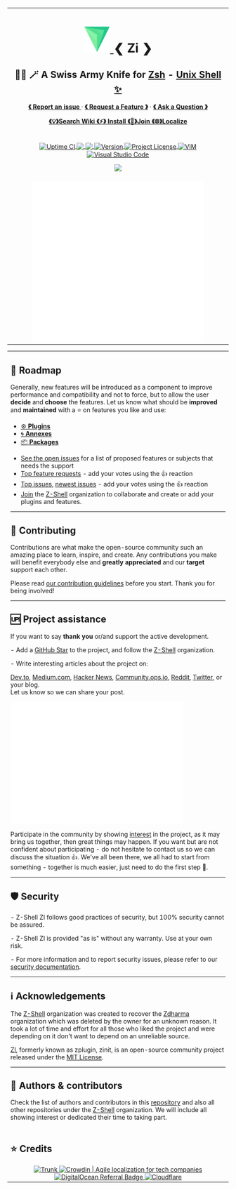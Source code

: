 <table style="width: 100%; height: auto" align="center">
  <tr>
  <td align="center">
<h1>
<a target="_self" href="https://github.com/z-shell/zi">
  <img style="width: 60px; height: 60px"
       src="https://raw.githubusercontent.com/z-shell/zi/main/docs/images/favicon.svg" alt="❮ ZI ❯ Logo" />
  </a>❮ <strong>Zi</strong> ❯
</h1>
<h2>
  🧙‍♂️ 🪄 A Swiss Army Knife for <a href="https://zsh.sourceforge.io/"><strong>Zsh</strong></a> -
  <a href="https://en.wikipedia.org/wiki/Unix_shell">Unix Shell ✨</a>
</h2>
 <p>
  <a
    href="https://github.com/z-shell/zi/issues/new?assignees=&labels=bug+%F0%9F%90%9E&template=01_bug_report.yml&title=bug%3A+"><strong>《
      Report an issue </strong></a>
  ·
  <a
    href="https://github.com/z-shell/zi/issues/new?assignees=&labels=feature-request+%F0%9F%92%A1&template=02_feature_request.yml&title=feat%3A+"><strong>《
      Request a Feature 》</strong></a>
  ·
  <a href="https://discussions.zshell.dev/"><strong>《 Ask a Question 》</strong></a>
  </p><p>
    <a href="https://wiki.zshell.dev/search/"><strong>《💡》Search Wiki </strong></a>
    <a href="https://wiki.zshell.dev/docs/getting_started/installation/"><strong>《⚡️》 Install </strong></a>
    <a
      href="https://github.com/z-shell/community/issues/new?assignees=&labels=%F0%9F%91%A5+member&template=membership.yml&title=team%3A+"><strong>《💜》Join
      </strong></a>
    <a href="https://translate.zshell.dev/"><strong>《🌐》Localize </strong></a>
     </p>
  </td>
  </tr>
  <tr>
  <td align="center">
  <p>
    <a target="_self" href="https://status.zshell.dev">
      <img align="center" src="https://github.com/z-shell/status/workflows/Uptime%20CI/badge.svg" alt="Uptime CI" />
    </a>
    <a title="Crowdin" target="_self" href="https://https://translate.zshell.dev/">
      <img align="center" src="https://badges.crowdin.net/e/f108c12713ee8526ac878d5671ad6e29/localized.svg" />
    </a>
    <a title="Gitter" target="_self"
      href="https://gitter.im/z-shell/zi?utm_source=badge&utm_medium=badge&utm_campaign=pr-badge&utm_content=badge">
      <img align="center" src="https://badges.gitter.im/z-shell/zi.svg" />
    </a>
    <a title="Releases" target="_self" href="https://github.com/z-shell/zi/releases">
      <img align="center" src="https://img.shields.io/github/tag/z-shell/zi.svg" alt="Version" />
    </a>
    <a title="License" target="_self" href="https://github.com/z-shell/zi/blob/main/LICENSE">
      <img align="center" src="https://img.shields.io/badge/License-MIT-blue.svg" alt="Project License" />
    </a>
    <a title="VIM" target="_self" href="https://github.com/z-shell/zi-vim-syntax/">
      <img align="center" src="https://img.shields.io/badge/--019733?logo=vim" alt="VIM" />
    </a>
    <a target="_self" href="https://open.vscode.dev/z-shell/zi/">
      <img align="center" src="https://img.shields.io/badge/--007ACC?logo=visual%20studio%20code&logoColor=ffffff"
        alt="Visual Studio Code" />
    </a>
    </p>
  <p>
    <a href="https://asciinema.org/a/509113" target="_blank"><img src="https://asciinema.org/a/509113.svg" /></a>
  </p>
  <tr>
    <td align="center">
      <img align="center" style="width: 80%; height: auto"
        src="https://github.com/z-shell/.github/raw/main/metrics/plugin/followup/zi_followup.svg" />
      <img align="center" style="width: 80%; height: auto"
        src="https://raw.githubusercontent.com/z-shell/.github/main/metrics/metrics.svg" />
    </td>
  </tr>
  <table>
    <tr>
      <td align="left">
        <h2>🎯 Roadmap</h2>
        <p>
          Generally, new features will be introduced as a component to improve performance and compatibility and not to force, but to allow the user <strong>decide</strong> and
          <strong>choose</strong> the features. Let us know what should be <strong>improved</strong> and <strong>maintained</strong> with a ⭐ on features you like and use:
        </p>
        <ul>
          <li>
            <a href="https://github.com/search?q=topic%3Azplugin+org%3Az-shell&amp;type=Repositories">
              ⚙️ <b>Plugins</b></a>
          </li>
          <li>
            <a href="https://github.com/search?q=topic%3Azannex+org%3Az-shell&amp;type=Repositories">
              🌀 <b>Annexes</b></a>
          </li>
          <li>
            <a href="https://github.com/search?q=topic%3Azpackage+org%3Az-shell&amp;type=Repositories">
              📦 <b>Packages</b></a>
          </li>
        </ul>
        <ul>
          <li>
            <a href="https://github.com/z-shell/zi/issues">See the open issues</a> for a list of proposed features
            or subjects that needs the support
          </li>
          <li>
            <a href="https://github.com/z-shell/zi/issues?q=label%3Aenhancement+is%3Aopen+sort%3Areactions-%2B1-desc">Top
              feature requests</a>
            - add your votes using the 👍 reaction
          </li>
          <li>
            <a
              href="https://github.com/z-shell/zi/issues?q=is%3Aissue+is%3Aopen+label%3Abug+sort%3Areactions-%2B1-desc">Top
              issues</a>, <a href="https://github.com/z-shell/zi/issues?q=is%3Aopen+is%3Aissue+label%3Abug">newest
              issues</a> -
            add your votes using the 👍 reaction
          </li>
          <li>
            <a
              href="https://github.com/z-shell/community/issues/new?assignees=&labels=%F0%9F%91%A5+member&template=membership.yml&title=team%3A+">Join</a>
            the <a href="https://github.com/z-shell">Z-Shell</a> organization to collaborate and create or add your
            plugins and features.
          </li>
        </ul>
        <hr />
        <h2 align="left">💞 Contributing</h2>
        <p>
          Contributions are what make the open-source community such an amazing place to learn, inspire, and create.
          Any contributions you make will benefit everybody else and <b>greatly appreciated</b> and our
          <b>target</b> support each other.
        </p>
        <p>
          Please read
          <a href="https://github.com/z-shell/community/blob/main/docs/project/CONTRIBUTING.md">our contribution guidelines</a>
          before you start. Thank you for being involved!
        </p>
        <hr />
        <h2 align="left">🆙 Project assistance</h2>
        <p>If you want to say <b>thank you</b> or/and support the active development.</p>
        <p>
          - Add a <a href="https://github.com/z-shell/zi">GitHub Star</a> to the project, and follow the
          <a href="https://github.com/z-shell">Z-Shell</a> organization.
        </p>
        <p>- Write interesting articles about the project on:</p>
        <p>
          <a href="https://dev.to/">Dev.to</a>, <a href="https://medium.com/">Medium.com</a>,
          <a href="https://news.ycombinator.com/news">Hacker News</a>,
          <a href="https://community.ops.io/zsh">Community.ops.io</a>,
          <a href="https://www.reddit.com/r/zsh/">Reddit</a>, <a href="https://twitter.com/zshell_zi">Twitter</a>, or
          your blog.<br /> Let us know so we can share your post.
        </p>
        <p>
          <a target="_self" href="https://twitter.com/zshell_zi">
            <img align="center" style="width: 80%; height: auto"
              src="https://raw.githubusercontent.com/z-shell/.github/main/metrics/plugin/tweets/tweets.svg" />
          </a>
          <a href="https://dev.to/tag/zsh/">
            <img align="center" style="width: 80%; height: auto"
              src="https://raw.githubusercontent.com/z-shell/.github/main/metrics/plugin/rss/dev.tag.zsh.rss.svg" />
          </a>
          <a href="https://dev.to/z-shell/">
            <img align="center" style="width: 80%; height: auto"
              src="https://raw.githubusercontent.com/z-shell/.github/main/metrics/plugin/rss/ops.io.zsh.svg" />
          </a>
        </p>
        <p>
          Participate in the community by showing <a href="https://github.com/z-shell/community/issues/new?assignees=&labels=%F0%9F%91%A5+member&template=membership.yml&title=team%3A+">interest</a>
          in the project, as it may bring us together, then great things may happen. If you want but are not confident about participating - do not hesitate to contact us so we can discuss the
          situation 👍. We've all been there, we all had to start from something - together is much easier, just
          need to do the first step 🚀.
        </p>
        <hr />
        <h2 align="left">🛡️ Security</h2>
        <p>- Z-Shell ZI follows good practices of security, but 100% security cannot be assured.</p>
        <p>
          - Z-Shell ZI is provided <bold>"as is"</bold> without any <bold>warranty</bold>. Use at your own risk.
        </p>
        <p>
          - For more information and to report security issues, please refer to our
          <a href="https://github.com/z-shell/zi/blob/main/docs/SECURITY.md">security documentation</a>.
        </p>
        <hr />
        <h2 align="left">ℹ️ Acknowledgements</h2>
        <p>
          The <a href="https://github.com/z-shell">Z-Shell</a> organization was created to recover the
          <a href="https://github.com/zdharma">Zdharma</a> organization which was deleted by the owner for an
          unknown reason. It took a lot of time and effort for all those who liked the project and were depending on
          it don't want to depend on an unreliable source.
        </p>
        <p>
          <a href="https://github.com/z-shell/zi">ZI</a>, formerly known as zplugin, zinit, is an open-source
          community project released under the
          <a href="https://github.com/z-shell/zi/blob/main/LICENSE">MIT License</a>.
        </p>
        <hr />
        <h2 align="left">🥇 Authors & contributors</h2>
        <p>
          Check the list of authors and contributors in this
          <a href="https://github.com/z-shell/zi/contributors">repository</a> and also all other repositories under the
          <a href="https://github.com/z-shell">Z-Shell</a> organization. We will include all showing interest or dedicated their time to taking part.
        </p>
    <tr>
      <td align="center">
        <h2 align="left">⭐ Credits</h2>
        <a href="https://trunk.io" rel="nofollow">
          <img style="width: 140px; height: 40px"
            src="https://storage.googleapis.com/digital-space/img/brand/trunk/trunk-white.svg" alt="Trunk" />
        </a>
        <a href="https://crowdin.com/?utm_source=badge&utm_medium=referral&utm_campaign=badge-add-on" rel="nofollow">
          <img style="width: 140px; height: 40px"
            src="https://storage.googleapis.com/digital-space/img/brand/crowdin/localization-at-dark-rounded%402x.png"
            alt="Crowdin | Agile localization for tech companies" />
        </a>
        <a href="https://www.digitalocean.com/?refcode=090bdb63f800&utm_campaign=Referral_Invite&utm_medium=Referral_Program&utm_source=badge"
          rel="nofollow">
          <img style="width: 140px; height: 40px"
            src="https://web-platforms.sfo2.digitaloceanspaces.com/WWW/Badge%203.svg"
            alt="DigitalOcean Referral Badge" />
        </a>
        <a href="https://cloudflare.com" rel="nofollow">
          <img style="width: 140px; height: 40px"
            src="https://storage.googleapis.com/digital-space/img/brand/cloudflare/cf-logo-v-rgb.png"
            alt="Cloudflare" />
        </a>
      </td>
    </tr>
    </td>
    </tr>
</table>
